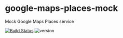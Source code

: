 # google-maps-places-mock
Mock Google Maps Places service

[![Build Status](https://travis-ci.com/Craig115/google-maps-places-mock.svg?token=NDvGBVNSq7hxd1ZsqLuJ&branch=master)](https://travis-ci.com/Craig115/google-maps-places-mock) ![version](https://img.shields.io/npm/v/google-maps-places-mock.svg)
